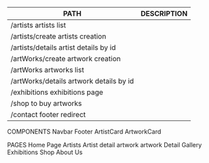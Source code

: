  |   PATH            |      DESCRIPTION           |
 |------------------ | ---------------------------|                 
 |/artists              artists list                                
 |/artists/create       artists creation
 |/artists/details      artist details by id
 |/artWorks/create      artwork creation
 |/artWorks             artworks list
 |/artWorks/details     artwork details by id
 |/exhibitions          exhibitions page
 |/shop 	            to buy artworks
 |/contact              footer redirect



 COMPONENTS
 Navbar
 Footer
 ArtistCard 
 ArtworkCard

 PAGES
 Home Page
 Artists
 Artist detail
 artwork
 artwork Detail
 Gallery
 Exhibitions
 Shop
 About Us


